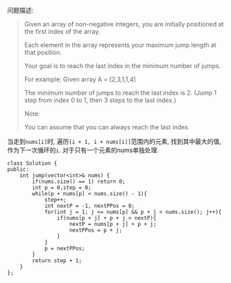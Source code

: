 问题描述:

> Given an array of non-negative integers, you are initially positioned at the first index of the array.
> 
> Each element in the array represents your maximum jump length at that position.
>
> Your goal is to reach the last index in the minimum number of jumps.
>
> For example:
> Given array A = [2,3,1,1,4]
>
> The minimum number of jumps to reach the last index is 2. (Jump 1 step from index 0 to 1, then 3 steps to the last index.)
>
> Note:
>
> You can assume that you can always reach the last index.

当走到`nums[i]`时, 遍历`[i + 1, i + nums[i]]`范围内的元素, 找到其中最大的值, 作为下一次循环的`i`. 对于只有一个元素的nums单独处理.

    class Solution {
    public:
        int jump(vector<int>& nums) {
            if(nums.size() == 1) return 0;
            int p = 0,step = 0;
            while(p + nums[p] < nums.size() - 1){
                step++;
                int nextP = -1, nextPPos = 0;
                for(int j = 1; j <= nums[p] && p + j < nums.size(); j++){
                    if(nums[p + j] + p + j > nextP){
                        nextP = nums[p + j] + p + j;
                        nextPPos = p + j;
                    }
                }
                p = nextPPos;
            }
            return step + 1;
        }
    };